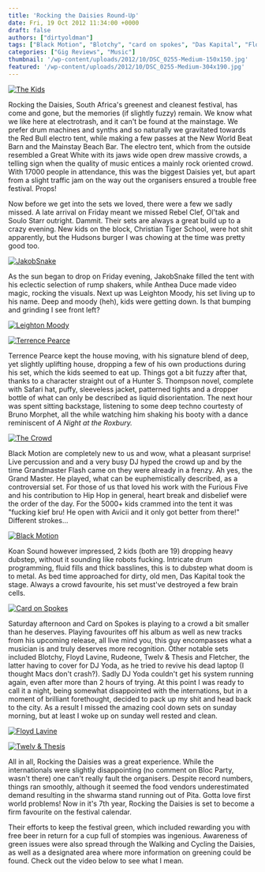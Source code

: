```yaml
---
title: 'Rocking the Daisies Round-Up'
date: Fri, 19 Oct 2012 11:34:00 +0000
draft: false
authors: ["dirtyoldman"]
tags: ["Black Motion", "Blotchy", "card on spokes", "Das Kapital", "Floyd Lavine", "Grandmaster Flash", "JakobSnake", "Koan Sound", "Leighton Moody", "Oltak", "Rebel Clef", "red bull", "review", "rocking the daisies", "soulo starr", "Space Time Continium", "Terrence Pearce"]
categories: ["Gig Reviews", "Music"]
thumbnail: '/wp-content/uploads/2012/10/DSC_0255-Medium-150x150.jpg'
featured: '/wp-content/uploads/2012/10/DSC_0255-Medium-304x190.jpg'
---
```


[![](/wp-content/uploads/2012/10/DSC_0255-Medium-e1350303413270.jpg "The Kids")](/2012/10/19/rocking-the-daisies-round-up-2/dsc_0255-medium/)

Rocking the Daisies, South Africa's greenest and cleanest festival, has come and gone, but the memories (if slightly fuzzy) remain. We know what we like here at electrotrash, and it can't be found at the mainstage. We prefer drum machines and synths and so naturally we gravitated towards the Red Bull electro tent, while making a few passes at the New World Beat Barn and the Mainstay Beach Bar. The electro tent, which from the outside resembled a Great White with its jaws wide open drew massive crowds, a telling sign when the quality of music entices a mainly rock oriented crowd. With 17000 people in attendance, this was the biggest Daisies yet, but apart from a slight traffic jam on the way out the organisers ensured a trouble free festival. Props!

Now before we get into the sets we loved, there were a few we sadly missed. A late arrival on Friday meant we missed Rebel Clef, Ol'tak and Soulo Starr outright. Dammit. Their sets are always a great build up to a crazy evening. New kids on the block, Christian Tiger School, were hot shit apparently, but the Hudsons burger I was chowing at the time was pretty good too.

[![](/wp-content/uploads/2012/10/DSC_0014-Medium.jpg "JakobSnake")](/2012/10/19/rocking-the-daisies-round-up-2/dsc_0014-medium/)

As the sun began to drop on Friday evening, JakobSnake filled the tent with his eclectic selection of rump shakers, while Anthea Duce made video magic, rocking the visuals. Next up was Leighton Moody, his set living up to his name. Deep and moody (heh), kids were getting down. Is that bumping and grinding I see front left?

[![](/wp-content/uploads/2012/10/DSC_0042-Medium-e1350641668986.jpg "Leighton Moody")](/2012/10/19/rocking-the-daisies-round-up-2/dsc_0042-medium/)

[![](/wp-content/uploads/2012/10/DSC_0062-Medium.jpg "Terrence Pearce")](/2012/10/19/rocking-the-daisies-round-up-2/dsc_0062-medium/)

Terrence Pearce kept the house moving, with his signature blend of deep, yet slightly uplifting house, dropping a few of his own productions during his set, which the kids seemed to eat up. Things got a bit fuzzy after that, thanks to a character straight out of a Hunter S. Thompson novel, complete with Safari hat, puffy, sleeveless jacket, patterned tights and a dropper bottle of what can only be described as liquid disorientation. The next hour was spent sitting backstage, listening to some deep techno courtesty of Bruno Morphet, all the while watching him shaking his booty with a dance reminiscent of _A Night at the Roxbury._

[![](/wp-content/uploads/2012/10/DSC_0068-Medium-e1350642123316.jpg "The Crowd")](/2012/10/19/rocking-the-daisies-round-up-2/dsc_0068-medium/)

Black Motion are completely new to us and wow, what a pleasant surprise! Live percussion and and a very busy DJ hyped the crowd up and by the time Grandmaster Flash came on they were already in a frenzy. Ah yes, the Grand Master. He played, what can be euphemistically described, as a controversial set. For those of us that loved his work with the Furious Five and his contribution to Hip Hop in general, heart break and disbelief were the order of the day. For the 5000+ kids crammed into the tent it was "fucking kief bru! He open with Avicii and it only got better from there!" Different strokes...

[![](/wp-content/uploads/2012/10/DSC_0078-Medium-e1350644486476.jpg "Black Motion")](/2012/10/19/rocking-the-daisies-round-up-2/dsc_0078-medium/)

Koan Sound however impressed, 2 kids (both are 19) dropping heavy dubstep, without it sounding like robots fucking. Intricate drum programming, fluid fills and thick basslines, this is to dubstep what doom is to metal. As bed time approached for dirty, old men, Das Kapital took the stage. Always a crowd favourite, his set must've destroyed a few brain cells.

[![](/wp-content/uploads/2012/10/DSC_0164-Medium-e1350644798873.jpg "Card on Spokes")](/2012/10/19/rocking-the-daisies-round-up-2/dsc_0164-medium/)

Saturday afternoon and Card on Spokes is playing to a crowd a bit smaller than he deserves. Playing favourites off his album as well as new tracks from his upcoming release, all live mind you, this guy encompasses what a musician is and truly deserves more recognition. Other notable sets included Blotchy, Floyd Lavine, Rudeone, Twelv & Thesis and Fletcher, the latter having to cover for DJ Yoda, as he tried to revive his dead laptop (I thought Macs don't crash?). Sadly DJ Yoda couldn't get his system running again, even after more than 2 hours of trying. At this point I was ready to call it a night, being somewhat disappointed with the internations, but in a moment of brilliant forethought, decided to pack up my shit and head back to the city. As a result I missed the amazing cool down sets on sunday morning, but at least I woke up on sunday well rested and clean.

[![](/wp-content/uploads/2012/10/DSC_0241-Large-e1350645704948.jpg "Floyd Lavine")](/2012/10/19/rocking-the-daisies-round-up-2/dsc_0241-large/)

[![](/wp-content/uploads/2012/10/DSC_0264-Large-e1350645494893.jpg "Twelv & Thesis")](/2012/10/19/rocking-the-daisies-round-up-2/dsc_0264-large/)

All in all, Rocking the Daisies was a great experience. While the internationals were slightly disappointing (no comment on Bloc Party, wasn't there) one can't really fault the organisers. Despite record numbers, things ran smoothly, although it seemed the food vendors underestimated demand resulting in the shwarma stand running out of Pita. Gotta love first world problems! Now in it's 7th year, Rocking the Daisies is set to become a firm favourite on the festival calendar.

Their efforts to keep the festival green, which included rewarding you with free beer in return for a cup full of stompies was ingenious. Awareness of green issues were also spread through the Walking and Cycling the Daisies, as well as a designated area where more information on greening could be found. Check out the video below to see what I mean.